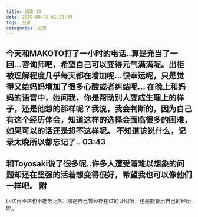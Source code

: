 ```yaml
---
title: 记录-15
date: 2018-09-05 01:23:30
tags: 记录
categories: 记录
---
```

今天和MAKOTO打了一小时的电话..算是充当了一回...咨询师吧，希望自己可以变得元气满满呢。出柜被理解程度几乎每天都在增加呢...很幸运呢，只是觉得又给妈妈增加了很多心酸或者纠结呢...
在晚上和妈妈的语音中，她问我，你是帮助别人变成生理上的样子，还是他想的那样呢？我说，我会判断的，因为自己有这个经历体会，知道这样的选择会面临很多的困难，如果可以的话还是想不这样呢。
不知道该说什么，记录太晚所以都忘记了..
03:43
---
和Toyosaki说了很多呢..许多人遭受着难以想象的问题却还在坚强的活着想变得很好，希望我也可以像他们一样吧。
附
---
回忆再不堪也不能忘记呢…那是自己曾经存在过的证明呀，也是能警示自己的经历呢。